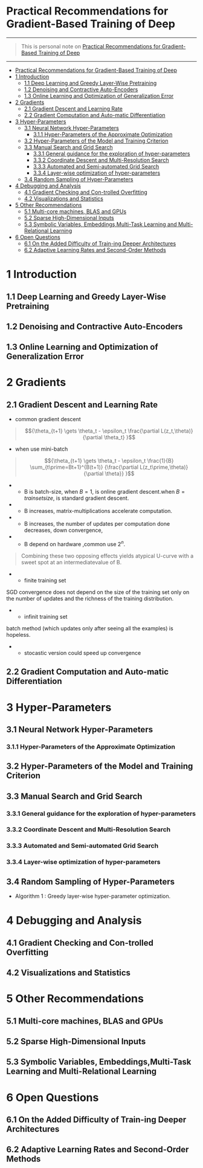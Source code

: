 # Practical Recommendations for Gradient-Based Training of Deep
---
> This is personal note  on [Practical Recommendations for Gradient-Based Training of Deep](https://arxiv.org/abs/1206.5533) 
---

<!-- TOC -->

- [Practical Recommendations for Gradient-Based Training of Deep](#practical-recommendations-for-gradient-based-training-of-deep)
- [1 Introduction](#1-introduction)
    - [1.1 Deep Learning and Greedy Layer-Wise Pretraining](#11-deep-learning-and-greedy-layer-wise-pretraining)
    - [1.2 Denoising and Contractive Auto-Encoders](#12-denoising-and-contractive-auto-encoders)
    - [1.3 Online Learning and Optimization of Generalization Error](#13-online-learning-and-optimization-of-generalization-error)
- [2 Gradients](#2-gradients)
    - [2.1 Gradient Descent and Learning Rate](#21-gradient-descent-and-learning-rate)
    - [2.2 Gradient Computation and Auto-matic Differentiation](#22-gradient-computation-and-auto-matic-differentiation)
- [3 Hyper-Parameters](#3-hyper-parameters)
    - [3.1 Neural Network Hyper-Parameters](#31-neural-network-hyper-parameters)
        - [3.1.1 Hyper-Parameters of the Approximate Optimization](#311-hyper-parameters-of-the-approximate-optimization)
    - [3.2 Hyper-Parameters of the Model and Training Criterion](#32-hyper-parameters-of-the-model-and-training-criterion)
    - [3.3 Manual Search and Grid Search](#33-manual-search-and-grid-search)
        - [3.3.1 General guidance for the exploration of hyper-parameters](#331-general-guidance-for-the-exploration-of-hyper-parameters)
        - [3.3.2 Coordinate Descent and Multi-Resolution Search](#332-coordinate-descent-and-multi-resolution-search)
        - [3.3.3 Automated and Semi-automated Grid Search](#333-automated-and-semi-automated-grid-search)
        - [3.3.4 Layer-wise optimization of hyper-parameters](#334-layer-wise-optimization-of-hyper-parameters)
    - [3.4 Random Sampling of Hyper-Parameters](#34-random-sampling-of-hyper-parameters)
- [4 Debugging and Analysis](#4-debugging-and-analysis)
    - [4.1 Gradient Checking and Con-trolled Overfitting](#41-gradient-checking-and-con-trolled-overfitting)
    - [4.2 Visualizations and Statistics](#42-visualizations-and-statistics)
- [5 Other Recommendations](#5-other-recommendations)
    - [5.1 Multi-core machines, BLAS and GPUs](#51-multi-core-machines-blas-and-gpus)
    - [5.2 Sparse High-Dimensional Inputs](#52-sparse-high-dimensional-inputs)
    - [5.3 Symbolic Variables, Embeddings,Multi-Task Learning and Multi-Relational Learning](#53-symbolic-variables-embeddingsmulti-task-learning-and-multi-relational-learning)
- [6 Open Questions](#6-open-questions)
    - [6.1 On the Added Difficulty of Train-ing Deeper Architectures](#61-on-the-added-difficulty-of-train-ing-deeper-architectures)
    - [6.2 Adaptive Learning Rates and Second-Order Methods](#62-adaptive-learning-rates-and-second-order-methods)

<!-- /TOC -->


# 1 Introduction

## 1.1 Deep Learning and Greedy Layer-Wise Pretraining

## 1.2 Denoising and Contractive Auto-Encoders

## 1.3 Online Learning and Optimization of Generalization Error

# 2 Gradients

## 2.1 Gradient Descent and Learning Rate

- common gradient descent 

>$${\theta_{t+1} \gets \theta_t - \epsilon_t \frac{\partial L(z_t,\theta)}{\partial \theta_t} }$$

- when use mini-batch

>$${\theta_{t+1} \gets \theta_t - \epsilon_t \frac{1}{B} \sum_{t\prime=Bt+1}^{B(t+1)} {\frac{\partial L(z_t\prime,\theta)}{\partial \theta}} }$$

- - B is batch-size, when ${B=1}$, is online gradient descent.when ${B=train set size}$, is standard gradient descent.

- - B increases, matrix-multiplications  accelerate computation.

- - B increases, the number of updates per computation done decreases, down convergence, 

- - B depend on hardware ,common use ${2^n}$. 

> Combining these two opposing effects yields atypical U-curve with a sweet spot at an intermediatevalue of B.

- - finite training set

SGD convergence does not depend on the size of the training set only on the number of updates and the richness of the training distribution.

- - infinit training set

batch method (which updates only after seeing all
the examples) is hopeless.

- - stocastic version could speed up convergence







## 2.2 Gradient Computation and Auto-matic Differentiation

# 3 Hyper-Parameters


## 3.1 Neural Network Hyper-Parameters

### 3.1.1 Hyper-Parameters of the Approximate Optimization

## 3.2 Hyper-Parameters of the Model and Training Criterion


## 3.3 Manual Search and Grid Search

### 3.3.1 General guidance for the exploration of hyper-parameters

### 3.3.2 Coordinate Descent and Multi-Resolution Search

### 3.3.3 Automated and Semi-automated Grid Search

### 3.3.4 Layer-wise optimization of hyper-parameters


## 3.4 Random Sampling of Hyper-Parameters

- Algorithm 1 : Greedy layer-wise hyper-parameter optimization.

# 4 Debugging and Analysis

## 4.1 Gradient Checking and Con-trolled Overfitting

## 4.2 Visualizations and Statistics

# 5 Other Recommendations

## 5.1 Multi-core machines, BLAS and GPUs

## 5.2 Sparse High-Dimensional Inputs

## 5.3 Symbolic Variables, Embeddings,Multi-Task Learning and Multi-Relational Learning

# 6 Open Questions

## 6.1 On the Added Difficulty of Train-ing Deeper Architectures

## 6.2 Adaptive Learning Rates and Second-Order Methods


